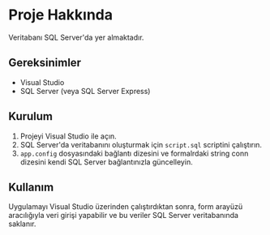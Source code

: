 <h1>Proje Hakkında</h1>
<p>Veritabanı SQL Server'da yer almaktadır.</p>

<h2>Gereksinimler</h2>
<ul>
  <li>Visual Studio</li>
  <li>SQL Server (veya SQL Server Express)</li>
</ul>

<h2>Kurulum</h2>
<ol>
  <li>Projeyi Visual Studio ile açın.</li>
  <li>SQL Server'da veritabanını oluşturmak için <code>script.sql</code> scriptini çalıştırın.</li>
  <li><code>app.config</code> dosyasındaki bağlantı dizesini ve formalrdaki string conn dizesini kendi SQL Server bağlantınızla güncelleyin.</li>
</ol>

<h2>Kullanım</h2>
<p>Uygulamayı Visual Studio üzerinden çalıştırdıktan sonra, form arayüzü aracılığıyla veri girişi yapabilir ve bu veriler SQL Server veritabanında saklanır.</p>
